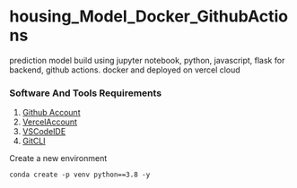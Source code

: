 # housing_Model_Docker_GithubActions
prediction model build using jupyter notebook, python, javascript, flask for backend, github actions. docker and deployed on vercel cloud

### Software And Tools Requirements

1. [Github Account](https://github.com)
2. [VercelAccount](https://vercel.com/signup)
3. [VSCodeIDE](https://code.visualstudio.com/)
4. [GitCLI](https://git-scm.com/book/en/v2/Getting-Started-The-Command-Line)

Create a new environment

```
conda create -p venv python==3.8 -y
